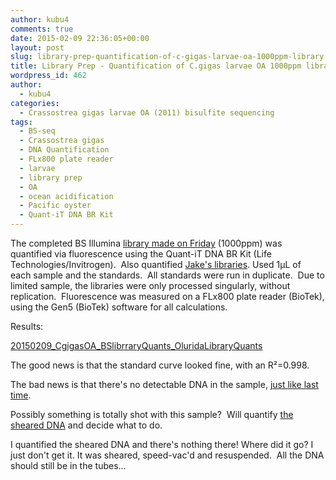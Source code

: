 ```yaml
---
author: kubu4
comments: true
date: 2015-02-09 22:36:05+00:00
layout: post
slug: library-prep-quantification-of-c-gigas-larvae-oa-1000ppm-library
title: Library Prep - Quantification of C.gigas larvae OA 1000ppm library
wordpress_id: 462
author:
  - kubu4
categories:
  - Crassostrea gigas larvae OA (2011) bisulfite sequencing
tags:
  - BS-seq
  - Crassostrea gigas
  - DNA Quantification
  - FLx800 plate reader
  - larvae
  - library prep
  - OA
  - ocean acidification
  - Pacific oyster
  - Quant-iT DNA BR Kit
---
```


The completed BS Illumina [library made on Friday](2015/02/06/bisulfite-ngs-library-prep-bisulfite-conversion-illumina-library-construction-of-c-gigas-larvae-dna.html) (1000ppm) was quantified via fluorescence using the Quant-iT DNA BR Kit (Life Technologies/Invitrogen).  Also quantified [Jake's libraries](http://heareresearch.blogspot.com/2015/02/2-6-2015-library-creation-for-bs-samples.html). Used 1μL of  each sample and the standards.  All standards were run in duplicate.  Due to limited sample, the libraries were only processed singularly, without replication.  Fluorescence was measured on a FLx800 plate reader (BioTek), using the Gen5 (BioTek) software for all calculations.

Results:

[20150209_CgigasOA_BSlibrraryQuants_OluridaLibraryQuants](https://docs.google.com/spreadsheets/d/1HhnEA6Wwj3Kci-Lsh0wE2OTCxEc56KCVC3PF8bHzvJM/edit?usp=sharing)

The good news is that the standard curve looked fine, with an R²=0.998.

The bad news is that there's no detectable DNA in the sample, [just like last time](2015/01/28/bisuflite-ngs-library-prep-c-gigas-larvae-oa-bisulfite-library-quantification.html).

Possibly something is totally shot with this sample?  Will quantify [the sheared DNA](2015/01/09/dna-isolation-c-gigas-larvae-from-2011-noaa-oa-experiment.html) and decide what to do.

I quantified the sheared DNA and there's nothing there! Where did it go? I just don't get it. It was sheared, speed-vac'd and resuspended.  All the DNA should still be in the tubes...
